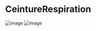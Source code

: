 # CeintureRespiration
 
![image](https://github.com/team-ingreadaptulaval/AT-CeintureRespiration-PCB/assets/46634707/a0bfafb0-ea42-4e5a-89d3-a0a6b5141cd1)
![image](https://github.com/team-ingreadaptulaval/AT-CeintureRespiration-PCB/assets/46634707/9512ad26-52e2-45a2-91db-e078c0f659ac)

